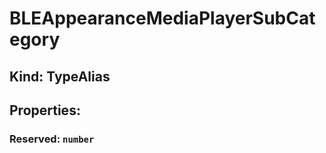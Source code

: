 # **BLEAppearanceMediaPlayerSubCategory**

## **Kind: TypeAlias**

## **Properties**:

### Reserved: `number`
